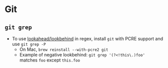 # Git

## `git grep`

- To use [lookahead/lookbehind](https://www.regular-expressions.info/lookaround.html) in regex, install `git` with PCRE support and use `git grep -P`
  - On Mac, `brew reinstall --with-pcre2 git`
  - Example of negative lookbehind:  `git grep '(?<!this\.)foo'` matches `foo` except `this.foo`
